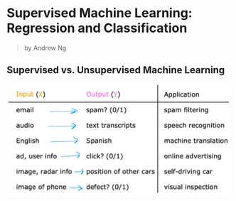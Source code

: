 # Supervised Machine Learning: Regression and Classification
> by Andrew Ng

## Supervised vs. Unsupervised Machine Learning

<left>
  <img src="SL1.png" width="500">
</left>









